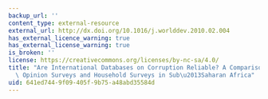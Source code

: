 ```yaml
---
backup_url: ''
content_type: external-resource
external_url: http://dx.doi.org/10.1016/j.worlddev.2010.02.004
has_external_licence_warning: true
has_external_license_warning: true
is_broken: ''
license: https://creativecommons.org/licenses/by-nc-sa/4.0/
title: "Are International Databases on Corruption Reliable? A Comparison of Expert\
  \ Opinion Surveys and Household Surveys in Sub\u2013Saharan Africa"
uid: 641ed744-9f09-405f-9b75-a48abd35584d
---
```

